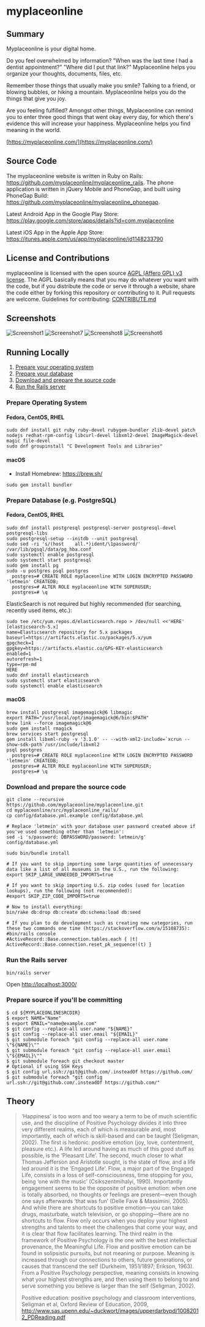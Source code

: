 # myplaceonline

## Summary

Myplaceonline is your digital home.

Do you feel overwhelmed by information? "When was the last time I had a dentist appointment?" "Where did I put that link?" Myplaceonline helps you organize your thoughts, documents, files, etc.

Remember those things that usually make you smile? Talking to a friend, or blowing bubbles, or hiking a mountain. Myplaceonline helps you do the things that give you joy.

Are you feeling fulfilled? Amongst other things, Myplaceonline can remind you to enter three good things that went okay every day, for which there's evidence this will increase your happiness. Myplaceonline helps you find meaning in the world.

[https://myplaceonline.com/](https://myplaceonline.com/)

## Source Code

The myplaceonline website is written in Ruby on Rails: https://github.com/myplaceonline/myplaceonline_rails.
The phone application is written in jQuery Mobile and PhoneGap, and built using PhoneGap Build: https://github.com/myplaceonline/myplaceonline_phonegap.

Latest Android App in the Google Play Store: https://play.google.com/store/apps/details?id=com.myplaceonline

Latest iOS App in the Apple App Store: https://itunes.apple.com/us/app/myplaceonline/id1148233790

## License and Contributions

myplaceonline is licensed with the open source [AGPL (Affero GPL) v3 license](LICENSE). The AGPL basically means that you may do whatever you want with the code, but if you distribute the code or serve it through a website, share the code either by forking this repository or contributing to it. Pull requests are welcome. Guidelines for contributing: [CONTRIBUTE.md](CONTRIBUTE.md)

## Screenshots

![Screenshot1](https://raw.githubusercontent.com/myplaceonline/myplaceonline_rails/master/app/assets/images/screenshot2.png)
![Screenshot7](https://raw.githubusercontent.com/myplaceonline/myplaceonline_rails/master/app/assets/images/screenshot7.png)
![Screenshot8](https://raw.githubusercontent.com/myplaceonline/myplaceonline_rails/master/app/assets/images/screenshot8.png)
![Screenshot6](https://raw.githubusercontent.com/myplaceonline/myplaceonline_rails/master/app/assets/images/screenshot6.png)

## Running Locally

1. [Prepare your operating system](#prepos)
2. [Prepare your database](#prepdb)
3. [Download and prepare the source code](#prepsrc)
4. [Run the Rails server](#run)

### <a name="prepos"></a>Prepare Operating System

#### Fedora, CentOS, RHEL

```
sudo dnf install git ruby ruby-devel rubygem-bundler zlib-devel patch nodejs redhat-rpm-config libcurl-devel libxml2-devel ImageMagick-devel magic file-devel
sudo dnf groupinstall "C Development Tools and Libraries"
```

#### macOS

* Install Homebrew: https://brew.sh/

```
sudo gem install bundler
```

### <a name="prepdb"></a>Prepare Database (e.g. PostgreSQL)

#### Fedora, CentOS, RHEL

```
sudo dnf install postgresql postgresql-server postgresql-devel postgresql-libs
sudo postgresql-setup --initdb --unit postgresql
sudo sed -ri 's/(host    all.*)ident/\1password/' /var/lib/pgsql/data/pg_hba.conf
sudo systemctl enable postgresql
sudo systemctl start postgresql
sudo gem install pg
sudo -u postgres psql postgres
  postgres=# CREATE ROLE myplaceonline WITH LOGIN ENCRYPTED PASSWORD 'letmein' CREATEDB;
  postgres=# ALTER ROLE myplaceonline WITH SUPERUSER;
  postgres=# \q
```

ElasticSearch is not required but highly recommended (for searching, recently used items, etc.):

```
sudo tee /etc/yum.repos.d/elasticsearch.repo > /dev/null <<'HERE'
[elasticsearch-5.x]
name=Elasticsearch repository for 5.x packages
baseurl=https://artifacts.elastic.co/packages/5.x/yum
gpgcheck=1
gpgkey=https://artifacts.elastic.co/GPG-KEY-elasticsearch
enabled=1
autorefresh=1
type=rpm-md
HERE
sudo dnf install elasticsearch
sudo systemctl start elasticsearch
sudo systemctl enable elasticsearch
```

#### macOS

```
brew install postgresql imagemagick@6 libmagic
export PATH="/usr/local/opt/imagemagick@6/bin:$PATH"
brew link --force imagemagick@6
sudo gem install rmagick
brew services start postgresql
gem install libxml-ruby -v '3.1.0' -- --with-xml2-include=`xcrun --show-sdk-path`/usr/include/libxml2
psql postgres
  postgres=# CREATE ROLE myplaceonline WITH LOGIN ENCRYPTED PASSWORD 'letmein' CREATEDB;
  postgres=# ALTER ROLE myplaceonline WITH SUPERUSER;
  postgres=# \q
```

### <a name="prepsrc"></a>Download and prepare the source code

```
git clone --recursive https://github.com/myplaceonline/myplaceonline.git
cd myplaceonline/src/myplaceonline_rails/
cp config/database.yml.example config/database.yml

# Replace 'letmein' with your database user password created above if you've used something other than 'letmein':
sed -i 's/password: DBPASSWORD/password: letmein/g' config/database.yml

sudo bin/bundle install

# If you want to skip importing some large quantities of unnecessary data like a list of all museums in the U.S., run the following:
export SKIP_LARGE_UNNEEDED_IMPORTS=true

# If you want to skip importing U.S. zip codes (used for location lookups), run the following (not recommended):
#export SKIP_ZIP_CODE_IMPORTS=true

# Now to install everything:
bin/rake db:drop db:create db:schema:load db:seed

# If you plan to do development such as creating new categories, run these two commands one time (https://stackoverflow.com/a/15108735):
#bin/rails console
#ActiveRecord::Base.connection.tables.each { |t| ActiveRecord::Base.connection.reset_pk_sequence!(t) }
```

### <a name="run"></a>Run the Rails server

```
bin/rails server
```

Open [http://localhost:3000/](http://localhost:3000/)

### <a name="prepsrccommitter"></a>Prepare source if you'll be committing

```
$ cd ${MYPLACEONLINESRCDIR}
$ export NAME="Name"
$ export EMAIL="name@example.com"
$ git config --replace-all user.name "${NAME}"
$ git config --replace-all user.email "${EMAIL}"
$ git submodule foreach "git config --replace-all user.name \"${NAME}\""
$ git submodule foreach "git config --replace-all user.email \"${EMAIL}\""
$ git submodule foreach git checkout master
# Optional if using SSH Keys
$ git config url.ssh://git@github.com/.insteadOf https://github.com/
$ git submodule foreach "git config url.ssh://git@github.com/.insteadOf https://github.com/"
```

## <a name="theory"></a>Theory

> ‘Happiness’ is too worn and too weary a term to be of much scientific use, and the discipline of Positive Psychology divides it into three very different realms, each of which is measurable and, most importantly, each of which is skill-based and can be taught (Seligman, 2002). The first is hedonic: positive emotion (joy, love, contentment, pleasure etc.). A life led around having as much of this good stuff as possible, is the ‘Pleasant Life’. The second, much closer to what Thomas Jefferson and Aristotle sought, is the state of flow, and a life led around it is the ‘Engaged Life’. Flow, a major part of the Engaged Life, consists in a loss of self-consciousness, time stopping for you, being ‘one with the music’ (Csikszentmihalyi, 1990). Importantly engagement seems to be the opposite of positive emotion: when one is totally absorbed, no thoughts or feelings are present—even though one says afterwards ‘that was fun’ (Delle Fave & Massimini, 2005). And while there are shortcuts to positive emotion—you can take drugs, masturbate, watch television, or go shopping—there are no shortcuts to flow. Flow only occurs when you deploy your highest strengths and talents to meet the challenges that come your way, and it is clear that flow facilitates learning. The third realm in the framework of Positive Psychology is the one with the best intellectual provenance, the Meaningful Life. Flow and positive emotion can be found in solipsistic pursuits, but not meaning or purpose. Meaning is increased through our connections to others, future generations, or causes that transcend the self (Durkheim, 1951/1897; Erikson, 1963). From a Positive Psychology perspective, meaning consists in knowing what your highest strengths are, and then using them to belong to and serve something you believe is larger than the self (Seligman, 2002).
> 
> Positive education: positive psychology and classroom interventions, Seligman et al, Oxford Review of Education, 2009, http://www.sas.upenn.edu/~duckwort/images/upperdarbypd/10082012_PDReading.pdf
